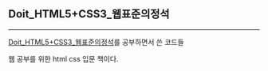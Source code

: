 ## Doit_HTML5+CSS3_웹표준의정석
<hr>

[Doit_HTML5+CSS3_웹표준의정석]를 공부하면서 쓴 코드들 

웹 공부를 위한 html css 입문 책이다.


[Doit_HTML5+CSS3_웹표준의정석]:http://www.easyspub.co.kr/20_Menu/BookView/343/PUB
